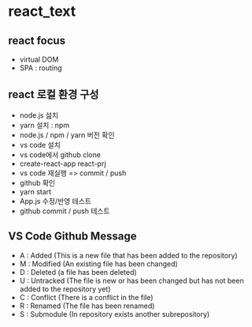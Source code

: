 # react_text

## react focus

- virtual DOM
- SPA : routing

## react 로컬 환경 구성

- node.js 섪치
- yarn 설치 : npm
- node.js / npm / yarn 버전 확인
- vs code 설치
- vs code에서 github clone
- create-react-app react-prj
- vs code 재실행 => commit / push
- github 확인
- yarn start
- App.js 수정/반영 테스트
- github commit / push 테스트

## VS Code Github Message

- A : Added (This is a new file that has been added to the repository)
- M : Modified (An existing file has been changed)
- D : Deleted (a file has been deleted)
- U : Untracked (The file is new or has been changed but has not been added to the repository yet)
- C : Conflict (There is a conflict in the file)
- R : Renamed (The file has been renamed)
- S : Submodule (In repository exists another subrepository)





